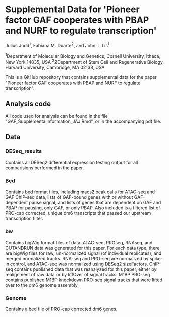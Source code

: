 # Supplemental Data for 'Pioneer factor GAF cooperates with PBAP and NURF to regulate transcription'

Julius Judd<sup>1</sup>, Fabiana M. Duarte<sup>2</sup>, and John T. Lis<sup>1</sup>

<sup>1</sup>Department of Molecular Biology and Genetics, Cornell University, Ithaca, New York 14835, USA
<sup>2</sup>2Department of Stem Cell and Regenerative Biology, Harvard University, Cambridge, MA 02138, USA


This is a GitHub repository that contains supplemental data for the paper "Pioneer factor GAF cooperates with PBAP and NURF to regulate transcription".  

## Analysis code
All code used for analysis can be found in the file "GAF_SupplementalInformation_JAJ.Rmd", or in the accompanying pdf file.  

## Data
### DESeq_results 
Contains all DESeq2 differential expression testing output for all comparisions performed in the paper.  

### Bed
Contains bed format files, including macs2 peak calls for ATAC-seq and GAF ChIP-seq data, lists of GAF-bound genes with or without GAF-dependent pause signal, and lists of genes that are dependent on GAF and PBAP for pausing, only GAF, or only PBAP.  Also included is a filtered list of PRO-cap corrected, unique dm6 transcripts that passed our upstream transcription filter.

### bw
Contains bigWig format files of data. ATAC-seq, PROseq, RNAseq, and CUTANDRUN data was generated for this paper. For each data type, there are bigWig files for raw, un-normalized signal (of individual replicates), and merged normalized tracks. RNA-seq and PRO-seq are normalized by spike-in control, and ATAC-seq was normalized using DESeq2 sizeFactors. ChIP-seq contains published data that was reanalyzed for this paper, either by realignment of raw data or by liftOver of signal tracks. M1BP PRO-seq contains published M1BP knockdown PRO-seq signal tracks that were lifted over to the dm6 genome assembly.

### Genome
Contains a bed file of PRO-cap corrected dm6 genes.





